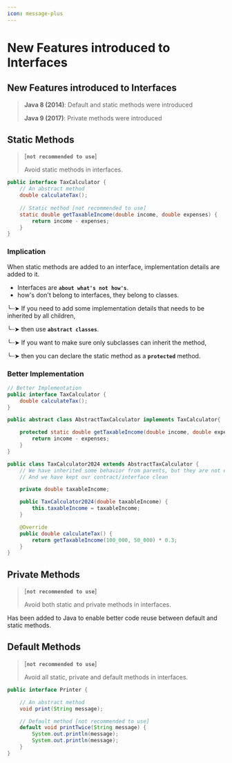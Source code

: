 ```yaml
---
icon: message-plus
---
```


# New Features introduced to Interfaces

## New Features introduced to Interfaces

> **Java 8 (2014)**: Default and static methods were introduced
>
> **Java 9 (2017)**: Private methods were introduced

## Static Methods

> \[**`not recommended to use`**]
>
> Avoid static methods in interfaces.

```java
public interface TaxCalculator {
    // An abstract method
    double calculateTax();
    
    // Static method [not recommended to use]
    static double getTaxableIncome(double income, double expenses) {
        return income - expenses;
    }
}
```

### Implication

When static methods are added to an interface,  implementation details are added to it.&#x20;

* Interfaces are **`about what's not how's`**.
* how's don't belong to interfaces, they belong to classes.

╰┈➤ If you need to add some implementation details that needs to be inherited by all children,&#x20;

&#x20;          ╰┈➤ then use **`abstract classes`**.&#x20;

╰┈➤ If you want to make sure only subclasses can inherit the method,&#x20;

&#x20;           ╰┈➤ then you can declare the static method as a **`protected`** method.



### Better Implementation

```java
// Better Implementation
public interface TaxCalculator {
    double calculateTax();
}

public abstract class AbstractTaxCalculator implements TaxCalculator{

    protected static double getTaxableIncome(double income, double expenses) {
        return income - expenses;
    }
}

public class TaxCalculator2024 extends AbstractTaxCalculator {
    // We have inherited some behavior from parents, but they are not exposed to outside
    // And we have kept our contract/interface clean

    private double taxableIncome;

    public TaxCalculator2024(double taxableIncome) {
        this.taxableIncome = taxableIncome;
    }

    @Override
    public double calculateTax() {
        return getTaxableIncome(100_000, 50_000) * 0.3;
    }
}
```



## Private Methods

> \[**`not recommended to use`**]
>
> Avoid  both static and private methods in interfaces.

Has been added to Java to enable better code reuse between default and static methods.



## Default Methods

> \[**`not recommended to use`**]
>
> Avoid  all static, private and default methods in interfaces.

```java
public interface Printer {

    // An abstract method
    void print(String message);

    // Default method [not recommended to use]
    default void printTwice(String message) {
        System.out.println(message);
        System.out.println(message);
    }
}

```
